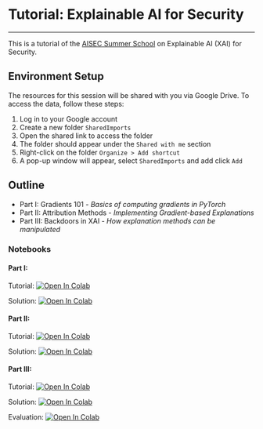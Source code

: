 # Tutorial: Explainable AI for Security


--- 

This is a tutorial of the [AISEC Summer School](https://aisec-summerschool.cysec.wien) on Explainable AI (XAI) for Security.

## Environment Setup

The resources for this session will be shared with you via Google Drive. To access the data, follow these steps:

1. Log in to your Google account
2. Create a new folder `SharedImports`
3. Open the shared link to access the folder
4. The folder should appear under the `Shared with me` section
5. Right-click on the folder `Organize > Add shortcut`
6. A pop-up window will appear, select `SharedImports` and add click `Add`

## Outline

* Part I: Gradients 101 - *Basics of computing gradients in PyTorch*
* Part II: Attribution Methods - *Implementing Gradient-based Explanations*
* Part III: Backdoors in XAI - *How explanation methods can be manipulated*

### Notebooks

#### Part I: 
Tutorial: [![Open In Colab](https://colab.research.google.com/assets/colab-badge.svg)](https://colab.research.google.com/github/sailab-vienna/tutorials2025/blob/main/tutorial-xai/notebooks/1_gradients-101.ipynb)

Solution: [![Open In Colab](https://colab.research.google.com/assets/colab-badge.svg)](https://colab.research.google.com/github/sailab-vienna/tutorials2025/blob/main/tutorial-xai/solutions/1_gradients-101_solution.ipynb)


#### Part II: 
Tutorial: [![Open In Colab](https://colab.research.google.com/assets/colab-badge.svg)](https://colab.research.google.com/github/sailab-vienna/tutorials2025/blob/main/tutorial-xai/notebooks/2_gradients-xai.ipynb)

Solution: [![Open In Colab](https://colab.research.google.com/assets/colab-badge.svg)](https://colab.research.google.com/github/sailab-vienna/tutorials2025/blob/main/tutorial-xai/solutions/2_gradients-xai_solution.ipynb)


#### Part III: 
Tutorial: [![Open In Colab](https://colab.research.google.com/assets/colab-badge.svg)](https://colab.research.google.com/github/sailab-vienna/tutorials2025/blob/main/tutorial-xai/solutions/3_gradients-xaisec.ipynb)

Solution: [![Open In Colab](https://colab.research.google.com/assets/colab-badge.svg)](https://colab.research.google.com/github/sailab-vienna/tutorials2025/blob/main/tutorial-xai/solutions/3_gradients-xaisec_solution.ipynb)

Evaluation: [![Open In Colab](https://colab.research.google.com/assets/colab-badge.svg)](https://colab.research.google.com/github/sailab-vienna/tutorials2025/blob/main/tutorial-xai/solutions/4_gradients_xaisec-eval_solution.ipynb)
